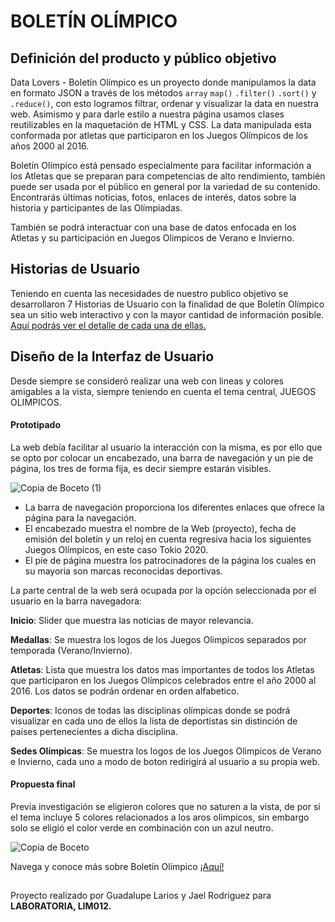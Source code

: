 # BOLETÍN OLÍMPICO

## Definición del producto y público objetivo
Data Lovers - Boletín Olímpico es un proyecto donde manipulamos la data en formato JSON a través de los métodos `array`  `map()` `.filter()` `.sort()` y `.reduce()`, con esto logramos filtrar, ordenar y visualizar la data en nuestra web. Asimismo y para darle estilo a nuestra página usamos clases reutilizables en la maquetación de HTML y CSS. 
La data manipulada esta conformada por atletas que participaron en los Juegos Olímpicos de los años 2000 al 2016. 

Boletín Olímpico está pensado especialmente para facilitar información a los Atletas que se preparan para competencias de alto rendimiento, también puede ser usada por el público en general por la variedad de su contenido. Encontrarás últimas noticias, fotos, enlaces de interés, datos sobre la historia y participantes de las Olímpiadas.

También se podrá interactuar con una base de datos enfocada en los Atletas y su participación en Juegos Olimpicos de Verano e Invierno.

## Historias de Usuario
Teniendo en cuenta las necesidades de nuestro publico objetivo se desarrollaron 7 Historias de Usuario con la finalidad de que Boletín Olímpico sea un sitio web interactivo y con la mayor cantidad de información posible. [Aquí podrás ver el detalle de cada una de ellas.](https://trello.com/b/Nr2P4XT0/base-atletas)

## Diseño de la Interfaz de Usuario
Desde siempre se consideró realizar una web con lineas y colores amigables a la vista, siempre teniendo en cuenta el tema central, JUEGOS OLIMPICOS.

#### Prototipado
La web debía facilitar al usuario la interacción con la misma, es por ello que se opto por colocar un encabezado, una barra de navegación y un pie de página, los tres de forma fija, es decir siempre estarán visibles.

![Copia de Boceto (1)](https://user-images.githubusercontent.com/60905476/87866825-d0bd0480-c94b-11ea-9754-ea7a5ee9f276.png)
* La barra de navegación proporciona los diferentes enlaces que ofrece la página para la navegación.
* El encabezado muestra el nombre de la Web (proyecto), fecha de emisión del boletín y un reloj en cuenta regresiva hacia los siguientes Juegos Olímpicos, en este caso Tokio 2020.
* El pie de página muestra los patrocinadores de la página los cuales en su mayoria son marcas reconocidas deportivas.

La parte central de la web será ocupada por la opción seleccionada por el usuario en la barra navegadora:

**Inicio**: Slider que muestra las noticias de mayor relevancia.

**Medallas**: Se muestra los logos de los Juegos Olimpicos separados por temporada (Verano/Invierno).

**Atletas**: Lista que muestra los datos mas importantes de todos los Atletas que participaron en los Juegos Olímpicos celebrados entre el año 2000 al 2016. Los datos se podrán ordenar en orden alfabetico.

**Deportes**: Iconos de todas las disciplinas olímpicas donde se podrá visualizar en cada uno de ellos la lista de deportistas sin distinción de países pertenecientes a dicha disciplina.

**Sedes Olímpicas**: Se muestra los logos de los Juegos Olimpicos de Verano e Invierno, cada uno a modo de boton redirigirá al usuario a su propia web.

#### Propuesta final
Previa investigación se eligieron colores que no saturen a la vista, de por si el tema incluye 5 colores relacionados a los aros olimpicos, sin embargo solo se eligió el color verde en combinación con un azul neutro.

![Copia de Boceto](https://user-images.githubusercontent.com/60905476/87866711-a0289b00-c94a-11ea-9352-dd562452b694.png)


Navega y conoce más sobre Boletín Olímpico [¡Aquí!](https://guadalupelarios.github.io/Descifrado-CaesarCipher_Project/src/)



##


Proyecto realizado por Guadalupe Larios y Jael Rodriguez para **LABORATORIA, LIM012.**


